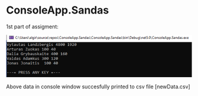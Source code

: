 # ConsoleApp.Sandas
1st part of assigment:

![Screenshot](SandasPNG.png)

Above data in console window succesfully printed to csv file [newData.csv] 
